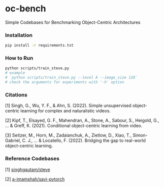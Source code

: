 # oc-bench
Simple Codebases for Benchmarking Object-Centric Architectures

### Installation
``` bash
pip install -r requirements.txt
```

### How to Run
``` bash
python scripts/train_steve.py
# example
# `python scripts/train_steve.py --level A --image_size 128`
# check the arguments for experiments with '-h' option
```


### Citations
[1] Singh, G., Wu, Y. F., & Ahn, S. (2022). Simple unsupervised object-centric learning for complex and naturalistic videos.

[2] Kipf, T., Elsayed, G. F., Mahendran, A., Stone, A., Sabour, S., Heigold, G., ... & Greff, K. (2021). Conditional object-centric learning from video.

[3] Seitzer, M., Horn, M., Zadaianchuk, A., Zietlow, D., Xiao, T., Simon-Gabriel, C. J., ... & Locatello, F. (2022). Bridging the gap to real-world object-centric learning.

### Reference Codebases
[1] [singhgautam/steve](https://github.com/singhgautam/steve)

[2] [a-imamshah/savi-pytorch](https://github.com/a-imamshah/savi-pytorch)